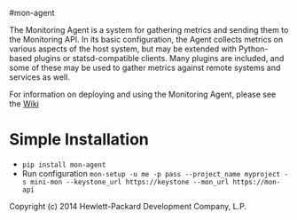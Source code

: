 #mon-agent

The Monitoring Agent is a system for gathering metrics and sending them to
the Monitoring API.  In its basic configuration, the Agent collects metrics
on various aspects of the host system, but may be extended with Python-based
plugins or statsd-compatible clients.  Many plugins are included, and some of
these may be used to gather metrics against remote systems and services as well.

For information on deploying and using the Monitoring Agent, please see the
[Wiki](https://github.com/hpcloud-mon/mon-agent/wiki)

# Simple Installation
- `pip install mon-agent`
- Run configuration `mon-setup -u me -p pass --project_name myproject -s mini-mon --keystone_url https://keystone --mon_url https://mon-api`

Copyright (c) 2014 Hewlett-Packard Development Company, L.P.
